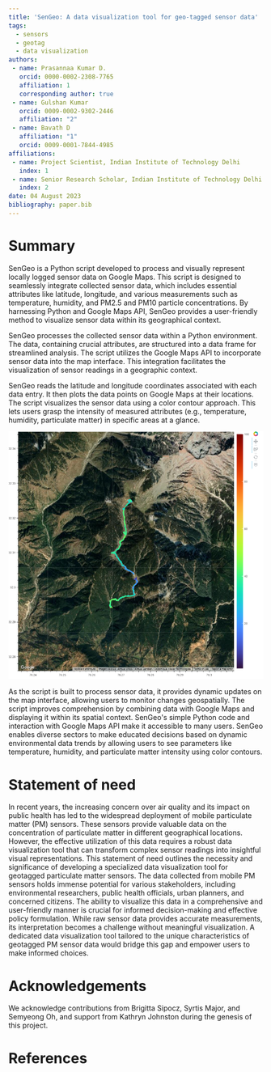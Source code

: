 ```yaml
---
title: 'SenGeo: A data visualization tool for geo-tagged sensor data'
tags:
  - sensors
  - geotag
  - data visualization
authors:
 - name: Prasannaa Kumar D.
   orcid: 0000-0002-2308-7765
   affiliation: 1
   corresponding author: true
 - name: Gulshan Kumar
   orcid: 0009-0002-9302-2446
   affiliation: "2"
 - name: Bavath D
   affiliation: "1"
   orcid: 0009-0001-7844-4985
affiliations:
 - name: Project Scientist, Indian Institute of Technology Delhi
   index: 1
 - name: Senior Research Scholar, Indian Institute of Technology Delhi
   index: 2
date: 04 August 2023
bibliography: paper.bib
---
```


# Summary

SenGeo is a Python script developed to process and visually represent locally logged sensor data on Google Maps. This script is designed to seamlessly integrate collected sensor data, which includes essential attributes like latitude, longitude, and various measurements such as temperature, humidity, and PM2.5 and PM10 particle concentrations. By harnessing Python and Google Maps API, SenGeo provides a user-friendly method to visualize sensor data within its geographical context.

SenGeo processes the collected sensor data within a Python environment. The data, containing crucial attributes, are structured into a data frame for streamlined analysis. The script utilizes the Google Maps API to incorporate sensor data into the map interface. This integration facilitates the visualization of sensor readings in a geographic context.

SenGeo reads the latitude and longitude coordinates associated with each data entry. It then plots the data points on Google Maps at their locations. The script visualizes the sensor data using a color contour approach. This lets users grasp the intensity of measured attributes (e.g., temperature, humidity, particulate matter) in specific areas at a glance.

![Test.\label{fig:figure1_1}](figure1_1.png)

As the script is built to process sensor data, it provides dynamic updates on the map interface, allowing users to monitor changes geospatially. The script improves comprehension by combining data with Google Maps and displaying it within its spatial context. SenGeo's simple Python code and interaction with Google Maps API make it accessible to many users. SenGeo enables diverse sectors to make educated decisions based on dynamic environmental data trends by allowing users to see parameters like temperature, humidity, and particulate matter intensity using color contours.


# Statement of need

In recent years, the increasing concern over air quality and its impact on public health has led to the widespread deployment of mobile particulate matter (PM) sensors. These sensors provide valuable data on the concentration of particulate matter in different geographical locations. However, the effective utilization of this data requires a robust data visualization tool that can transform complex sensor readings into insightful visual representations. This statement of need outlines the necessity and significance of developing a specialized data visualization tool for geotagged particulate matter sensors. The data collected from mobile PM sensors holds immense potential for various stakeholders, including environmental researchers, public health officials, urban planners, and concerned citizens. The ability to visualize this data in a comprehensive and user-friendly manner is crucial for informed decision-making and effective policy formulation. While raw sensor data provides accurate measurements, its interpretation becomes a challenge without meaningful visualization. A dedicated data visualization tool tailored to the unique characteristics of geotagged PM sensor data would bridge this gap and empower users to make informed choices.


# Acknowledgements

We acknowledge contributions from Brigitta Sipocz, Syrtis Major, and Semyeong
Oh, and support from Kathryn Johnston during the genesis of this project.

# References
